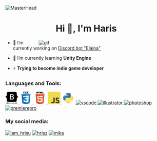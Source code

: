 ![MasterHead](https://i.ibb.co/zfx5HPH/higuchi.jpg)
<h1 align="center">Hi 👋, I'm Haris</h1>
<img align="right" alt="gif" width="400" src="https://i.pinimg.com/originals/e1/85/18/e18518c6d24257c6fb02e3c95a862d85.gif">

- 🔭 I’m currently working on [Discord bot "Elaina"](https://top.gg/bot/764838063968616449)

- 🌱 I’m currently learning **Unity Engine**

- ⚡ **Trying to become indie game developer**

<h3 align="left">Languages and Tools:</h3>
<p align="left"> <a href="https://getbootstrap.com" target="_blank" rel="noreferrer"> <img src="https://raw.githubusercontent.com/devicons/devicon/master/icons/bootstrap/bootstrap-plain-wordmark.svg" alt="bootstrap" width="40" height="40"/> </a> <a href="https://www.w3schools.com/css/" target="_blank" rel="noreferrer"> <img src="https://raw.githubusercontent.com/devicons/devicon/master/icons/css3/css3-original-wordmark.svg" alt="css3" width="40" height="40"/> </a> <a href="https://www.w3.org/html/" target="_blank" rel="noreferrer"> <img src="https://raw.githubusercontent.com/devicons/devicon/master/icons/html5/html5-original-wordmark.svg" alt="html5" width="40" height="40"/> </a> <a href="https://developer.mozilla.org/en-US/docs/Web/JavaScript" target="_blank" rel="noreferrer"> <img src="https://raw.githubusercontent.com/devicons/devicon/master/icons/javascript/javascript-original.svg" alt="javascript" width="40" height="40"/> </a> <a href="https://www.python.org" target="_blank" rel="noreferrer"> <img src="https://raw.githubusercontent.com/devicons/devicon/master/icons/python/python-original.svg" alt="python" width="40" height="40"/> </a> <a href="https://code.visualstudio.com" target="_blank" rel="noreferrer"> <img src="https://upload.wikimedia.org/wikipedia/commons/thumb/9/9a/Visual_Studio_Code_1.35_icon.svg/2048px-Visual_Studio_Code_1.35_icon.svg.png" alt="vscode" width="40" height="40"/> </a> <a href="https://www.adobe.com/id_id/products/aftereffects.html" target="_blank" rel="noreferrer"> <img src="https://upload.wikimedia.org/wikipedia/commons/thumb/c/cb/Adobe_After_Effects_CC_icon.svg/2101px-Adobe_After_Effects_CC_icon.svg.png" alt="illustrator" width="40" height="40"/> </a> <a href="https://www.photoshop.com/en" target="_blank" rel="noreferrer"> <img src="https://upload.wikimedia.org/wikipedia/commons/thumb/a/af/Adobe_Photoshop_CC_icon.svg/1200px-Adobe_Photoshop_CC_icon.svg.png" alt="photoshop" width="40" height="40"/> </a> <a href="https://www.adobe.com/id_id/products/premiere.html" target="_blank" rel="noreferrer"> <img src="https://upload.wikimedia.org/wikipedia/commons/thumb/4/40/Adobe_Premiere_Pro_CC_icon.svg/2101px-Adobe_Premiere_Pro_CC_icon.svg.png" alt="premierepro" width="40" height="40"/> </a> </p>

<h3 align="left">My social media:</h3>
<p align="left">
<a href="https://instagram.com/iam_hrisu" target="blank"><img align="center" src="https://upload.wikimedia.org/wikipedia/commons/thumb/e/e7/Instagram_logo_2016.svg/2048px-Instagram_logo_2016.svg.png" alt="iam_hrisu" height="27" width="27" /></a>
<a href="https://www.youtube.com/c/hrisz" target="blank"><img align="center" src="https://www.freepnglogos.com/uploads/youtube-play-red-logo-png-transparent-background-6.png" alt="hrisz" height="24" width="33" /></a>
<a href="https://www.pixiv.net/en/users/87968002" target="blank"><img align="center" src="https://images-wixmp-ed30a86b8c4ca887773594c2.wixmp.com/f/80bda55e-e860-4969-8f37-9e9d51e43927/d8zog8c-096eea14-5aef-4e40-a154-dafbbc2886ba.png?token=eyJ0eXAiOiJKV1QiLCJhbGciOiJIUzI1NiJ9.eyJzdWIiOiJ1cm46YXBwOjdlMGQxODg5ODIyNjQzNzNhNWYwZDQxNWVhMGQyNmUwIiwiaXNzIjoidXJuOmFwcDo3ZTBkMTg4OTgyMjY0MzczYTVmMGQ0MTVlYTBkMjZlMCIsIm9iaiI6W1t7InBhdGgiOiJcL2ZcLzgwYmRhNTVlLWU4NjAtNDk2OS04ZjM3LTllOWQ1MWU0MzkyN1wvZDh6b2c4Yy0wOTZlZWExNC01YWVmLTRlNDAtYTE1NC1kYWZiYmMyODg2YmEucG5nIn1dXSwiYXVkIjpbInVybjpzZXJ2aWNlOmZpbGUuZG93bmxvYWQiXX0.4VZ6ddnVkwX3E35TsJqtaHPBlANMSrmagGfNsqRA1mo" alt="mika" height="27" width="26" /></a>
</p>
